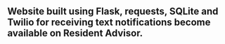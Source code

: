 <h2>Website built using Flask, requests, SQLite and Twilio for receiving text notifications become available on Resident Advisor.</h2>
